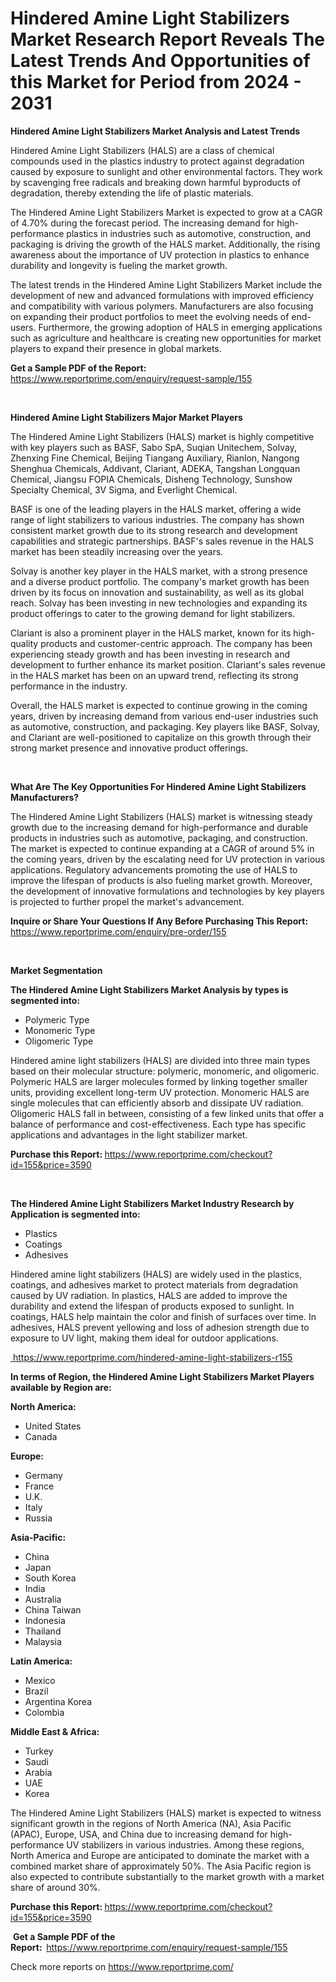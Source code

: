 <p><h1>Hindered Amine Light Stabilizers Market Research Report Reveals The Latest Trends And Opportunities of this Market for Period from 2024 - 2031</h1></p><p><strong>Hindered Amine Light Stabilizers Market Analysis and Latest Trends</strong></p>
<p><p>Hindered Amine Light Stabilizers (HALS) are a class of chemical compounds used in the plastics industry to protect against degradation caused by exposure to sunlight and other environmental factors. They work by scavenging free radicals and breaking down harmful byproducts of degradation, thereby extending the life of plastic materials.</p><p>The Hindered Amine Light Stabilizers Market is expected to grow at a CAGR of 4.70% during the forecast period. The increasing demand for high-performance plastics in industries such as automotive, construction, and packaging is driving the growth of the HALS market. Additionally, the rising awareness about the importance of UV protection in plastics to enhance durability and longevity is fueling the market growth.</p><p>The latest trends in the Hindered Amine Light Stabilizers Market include the development of new and advanced formulations with improved efficiency and compatibility with various polymers. Manufacturers are also focusing on expanding their product portfolios to meet the evolving needs of end-users. Furthermore, the growing adoption of HALS in emerging applications such as agriculture and healthcare is creating new opportunities for market players to expand their presence in global markets.</p></p>
<p><strong>Get a Sample PDF of the Report:&nbsp;</strong> <a href="https://www.reportprime.com/enquiry/request-sample/155">https://www.reportprime.com/enquiry/request-sample/155</a></p>
<p>&nbsp;</p>
<p><strong>Hindered Amine Light Stabilizers Major Market Players</strong></p>
<p><p>The Hindered Amine Light Stabilizers (HALS) market is highly competitive with key players such as BASF, Sabo SpA, Suqian Unitechem, Solvay, Zhenxing Fine Chemical, Beijing Tiangang Auxiliary, Rianlon, Nangong Shenghua Chemicals, Addivant, Clariant, ADEKA, Tangshan Longquan Chemical, Jiangsu FOPIA Chemicals, Disheng Technology, Sunshow Specialty Chemical, 3V Sigma, and Everlight Chemical.</p><p>BASF is one of the leading players in the HALS market, offering a wide range of light stabilizers to various industries. The company has shown consistent market growth due to its strong research and development capabilities and strategic partnerships. BASF's sales revenue in the HALS market has been steadily increasing over the years.</p><p>Solvay is another key player in the HALS market, with a strong presence and a diverse product portfolio. The company's market growth has been driven by its focus on innovation and sustainability, as well as its global reach. Solvay has been investing in new technologies and expanding its product offerings to cater to the growing demand for light stabilizers.</p><p>Clariant is also a prominent player in the HALS market, known for its high-quality products and customer-centric approach. The company has been experiencing steady growth and has been investing in research and development to further enhance its market position. Clariant's sales revenue in the HALS market has been on an upward trend, reflecting its strong performance in the industry.</p><p>Overall, the HALS market is expected to continue growing in the coming years, driven by increasing demand from various end-user industries such as automotive, construction, and packaging. Key players like BASF, Solvay, and Clariant are well-positioned to capitalize on this growth through their strong market presence and innovative product offerings.</p></p>
<p>&nbsp;</p>
<p><strong>What Are The Key Opportunities For Hindered Amine Light Stabilizers Manufacturers?</strong></p>
<p><p>The Hindered Amine Light Stabilizers (HALS) market is witnessing steady growth due to the increasing demand for high-performance and durable products in industries such as automotive, packaging, and construction. The market is expected to continue expanding at a CAGR of around 5% in the coming years, driven by the escalating need for UV protection in various applications. Regulatory advancements promoting the use of HALS to improve the lifespan of products is also fueling market growth. Moreover, the development of innovative formulations and technologies by key players is projected to further propel the market's advancement.</p></p>
<p><strong>Inquire or Share Your Questions If Any Before Purchasing This Report:</strong> <a href="https://www.reportprime.com/enquiry/pre-order/155">https://www.reportprime.com/enquiry/pre-order/155</a></p>
<p>&nbsp;</p>
<p><strong>Market Segmentation</strong></p>
<p><strong>The Hindered Amine Light Stabilizers Market Analysis by types is segmented into:</strong></p>
<p><ul><li>Polymeric Type</li><li>Monomeric Type</li><li>Oligomeric Type</li></ul></p>
<p><p>Hindered amine light stabilizers (HALS) are divided into three main types based on their molecular structure: polymeric, monomeric, and oligomeric. Polymeric HALS are larger molecules formed by linking together smaller units, providing excellent long-term UV protection. Monomeric HALS are single molecules that can efficiently absorb and dissipate UV radiation. Oligomeric HALS fall in between, consisting of a few linked units that offer a balance of performance and cost-effectiveness. Each type has specific applications and advantages in the light stabilizer market.</p></p>
<p><strong>Purchase this Report:&nbsp;</strong><a href="https://www.reportprime.com/checkout?id=155&price=3590">https://www.reportprime.com/checkout?id=155&price=3590</a></p>
<p>&nbsp;</p>
<p><strong>The Hindered Amine Light Stabilizers Market Industry Research by Application is segmented into:</strong></p>
<p><ul><li>Plastics</li><li>Coatings</li><li>Adhesives</li></ul></p>
<p><p>Hindered amine light stabilizers (HALS) are widely used in the plastics, coatings, and adhesives market to protect materials from degradation caused by UV radiation. In plastics, HALS are added to improve the durability and extend the lifespan of products exposed to sunlight. In coatings, HALS help maintain the color and finish of surfaces over time. In adhesives, HALS prevent yellowing and loss of adhesion strength due to exposure to UV light, making them ideal for outdoor applications.</p></p>
<p><a href="https://www.reportprime.com/hindered-amine-light-stabilizers-r155">&nbsp;https://www.reportprime.com/hindered-amine-light-stabilizers-r155</a></p>
<p><strong>In terms of Region, the Hindered Amine Light Stabilizers Market Players available by Region are:</strong></p>
<p>
    <p> <strong> North America: </strong>
        <ul>
            <li>United States</li>
            <li>Canada</li>
        </ul>
        </p> 
    <p> <strong> Europe: </strong>
        <ul>
            <li>Germany</li>
            <li>France</li>
            <li>U.K.</li>
            <li>Italy</li>
            <li>Russia</li>
        </ul>
        </p> 
    <p> <strong> Asia-Pacific: </strong>
        <ul>
            <li>China</li>
            <li>Japan</li>
            <li>South Korea</li>
            <li>India</li>
            <li>Australia</li>
            <li>China Taiwan</li>
            <li>Indonesia</li>
            <li>Thailand</li>
            <li>Malaysia</li>
        </ul>
        </p> 
    <p> <strong> Latin America: </strong>
        <ul>
            <li>Mexico</li>
            <li>Brazil</li>
            <li>Argentina Korea</li>
            <li>Colombia</li>
        </ul>
        </p> 
    <p> <strong> Middle East & Africa: </strong>
        <ul>
            <li>Turkey</li>
            <li>Saudi</li>
            <li>Arabia</li>
            <li>UAE</li>
            <li>Korea</li>
        </ul>
    </p>
    </p>
<p><p>The Hindered Amine Light Stabilizers (HALS) market is expected to witness significant growth in the regions of North America (NA), Asia Pacific (APAC), Europe, USA, and China due to increasing demand for high-performance UV stabilizers in various industries. Among these regions, North America and Europe are anticipated to dominate the market with a combined market share of approximately 50%. The Asia Pacific region is also expected to contribute substantially to the market growth with a market share of around 30%.</p></p>
<p><strong>Purchase this Report: </strong><a href="https://www.reportprime.com/checkout?id=155&price=3590">https://www.reportprime.com/checkout?id=155&price=3590</a></p>
<p>&nbsp;<strong>Get a Sample PDF of the Report:&nbsp;&nbsp;</strong><a href="https://www.reportprime.com/enquiry/request-sample/155">https://www.reportprime.com/enquiry/request-sample/155</a></p>
<p><strong></strong></p>
<p>Check more reports on <a href="https://www.reportprime.com/">https://www.reportprime.com/</a></p>